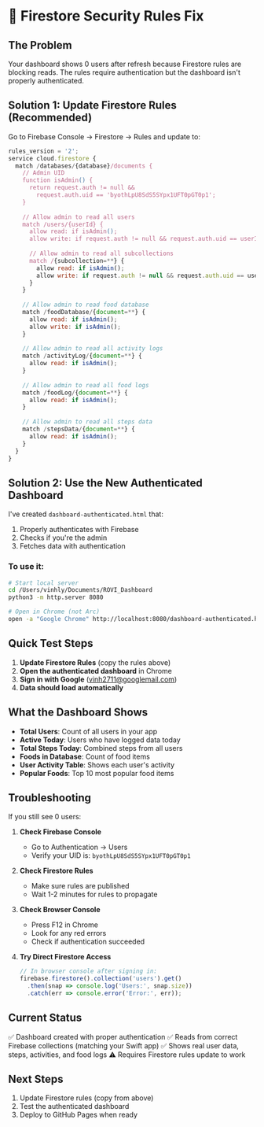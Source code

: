 # 🔐 Firestore Security Rules Fix

## The Problem
Your dashboard shows 0 users after refresh because Firestore rules are blocking reads. The rules require authentication but the dashboard isn't properly authenticated.

## Solution 1: Update Firestore Rules (Recommended)

Go to Firebase Console → Firestore → Rules and update to:

```javascript
rules_version = '2';
service cloud.firestore {
  match /databases/{database}/documents {
    // Admin UID
    function isAdmin() {
      return request.auth != null && 
        request.auth.uid == 'byothLpU8SdS5SYpx1UFT0pGT0p1';
    }
    
    // Allow admin to read all users
    match /users/{userId} {
      allow read: if isAdmin();
      allow write: if request.auth != null && request.auth.uid == userId;
      
      // Allow admin to read all subcollections
      match /{subcollection=**} {
        allow read: if isAdmin();
        allow write: if request.auth != null && request.auth.uid == userId;
      }
    }
    
    // Allow admin to read food database
    match /foodDatabase/{document=**} {
      allow read: if isAdmin();
      allow write: if isAdmin();
    }
    
    // Allow admin to read all activity logs
    match /activityLog/{document=**} {
      allow read: if isAdmin();
    }
    
    // Allow admin to read all food logs
    match /foodLog/{document=**} {
      allow read: if isAdmin();
    }
    
    // Allow admin to read all steps data
    match /stepsData/{document=**} {
      allow read: if isAdmin();
    }
  }
}
```

## Solution 2: Use the New Authenticated Dashboard

I've created `dashboard-authenticated.html` that:
1. Properly authenticates with Firebase
2. Checks if you're the admin
3. Fetches data with authentication

### To use it:

```bash
# Start local server
cd /Users/vinhly/Documents/ROVI_Dashboard
python3 -m http.server 8080

# Open in Chrome (not Arc)
open -a "Google Chrome" http://localhost:8080/dashboard-authenticated.html
```

## Quick Test Steps

1. **Update Firestore Rules** (copy the rules above)
2. **Open the authenticated dashboard** in Chrome
3. **Sign in with Google** (vinh2711@googlemail.com)
4. **Data should load automatically**

## What the Dashboard Shows

- **Total Users**: Count of all users in your app
- **Active Today**: Users who have logged data today
- **Total Steps Today**: Combined steps from all users
- **Foods in Database**: Count of food items
- **User Activity Table**: Shows each user's activity
- **Popular Foods**: Top 10 most popular food items

## Troubleshooting

If you still see 0 users:

1. **Check Firebase Console**
   - Go to Authentication → Users
   - Verify your UID is: `byothLpU8SdS5SYpx1UFT0pGT0p1`
   
2. **Check Firestore Rules**
   - Make sure rules are published
   - Wait 1-2 minutes for rules to propagate

3. **Check Browser Console**
   - Press F12 in Chrome
   - Look for any red errors
   - Check if authentication succeeded

4. **Try Direct Firestore Access**
   ```javascript
   // In browser console after signing in:
   firebase.firestore().collection('users').get()
     .then(snap => console.log('Users:', snap.size))
     .catch(err => console.error('Error:', err));
   ```

## Current Status

✅ Dashboard created with proper authentication
✅ Reads from correct Firebase collections (matching your Swift app)
✅ Shows real user data, steps, activities, and food logs
⚠️ Requires Firestore rules update to work

## Next Steps

1. Update Firestore rules (copy from above)
2. Test the authenticated dashboard
3. Deploy to GitHub Pages when ready